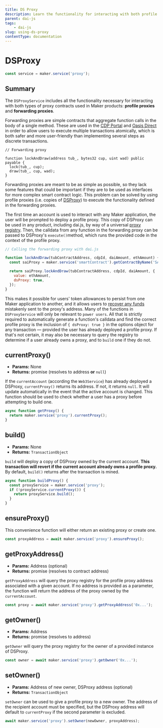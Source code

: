 ```yaml
---
title: DS Proxy
description: Learn the functionality for interacting with both profile proxies and forwarding proxies
parent: dai-js
tags:
	- dai-js
slug: using-ds-proxy
contentType: documentation
---
```


# DSProxy

```javascript
const service = maker.service('proxy');
```

## Summary

The `DSProxyService` includes all the functionality necessary for interacting with both types of proxy contracts used in Maker products: **profile proxies** and **forwarding proxies**.

Forwarding proxies are simple contracts that aggregate function calls in the body of a single method. These are used in the [CDP Portal](https://github.com/makerdao/sai-proxy) and [Oasis Direct](https://github.com/makerdao/oasis-direct-proxy) in order to allow users to execute multiple transactions atomically, which is both safer and more user-friendly than implementing several steps as discrete transactions.

```text
// Forwarding proxy

function lockAndDraw(address tub_, bytes32 cup, uint wad) public payable {
  lock(tub_, cup);
  draw(tub_, cup, wad);
}
```

Forwarding proxies are meant to be as simple as possible, so they lack some features that could be important if they are to be used as interfaces for more complex smart contract logic. This problem can be solved by using profile proxies \(i.e. copies of [DSProxy](https://github.com/dapphub/ds-proxy)\) to execute the functionality defined in the forwarding proxies.

The first time an account is used to interact with any Maker application, the user will be prompted to deploy a profile proxy. This copy of DSProxy can be used in any product, including dai.js, by way of a universal [proxy registry](https://github.com/makerdao/proxy-registry/tree/master). Then, the calldata from any function in the forwarding proxy can be passed to DSProxy's `execute()`method, which runs the provided code in the context of the profile proxy.

```javascript
// Calling the forwarding proxy with dai.js

function lockAndDraw(tubContractAddress, cdpId, daiAmount, ethAmount) {
  const saiProxy = maker.service('smartContract').getContractByName('SAI_PROXY');

  return saiProxy.lockAndDraw(tubContractAddress, cdpId, daiAmount, {
    value: ethAmount,
    dsProxy: true,
  });
}
```

This makes it possible for users' token allowances to persist from one Maker application to another, and it allows users to [recover any funds](https://proxy-recover-funds.surge.sh/) mistakenly sent to the proxy's address. Many of the functions in `DSProxyService` will only be relevant to `power users`. All that is strictly required to automatically generate a function's calldata and find the correct profile proxy is the inclusion of `{ dsProxy: true }` in the options object for any transaction — provided the user has already deployed a profile proxy. If that's not certain, it may also be necessary to query the registry to determine if a user already owns a proxy, and to `build` one if they do not.

## currentProxy\(\)

- **Params:** None
- **Returns:** promise \(resolves to address **or** `null`\)

If the `currentAccount` \(according the `Web3Service`\) has already deployed a DSProxy, `currentProxy()` returns its address. If not, it returns `null`. It will update automatically in the event that the active account is changed. This function should be used to check whether a user has a proxy before attempting to build one.

```javascript
async function getProxy() {
  return maker.service('proxy').currentProxy();
}
```

## build\(\)

- **Params:** None
- **Returns:** `TransactionObject`

`build` will deploy a copy of DSProxy owned by the current account. **This transaction will revert if the current account already owns a profile proxy.** By default, `build()` returns after the transaction is mined.

```javascript
async function buildProxy() {
  const proxyService = maker.service('proxy');
  if (!proxyService.currentProxy()) {
    return proxyService.build();
  }
}
```

## ensureProxy\(\)

This convenience function will either return an existing proxy or create one.

```javascript
const proxyAddress = await maker.service('proxy').ensureProxy();
```

## getProxyAddress\(\)

- **Params:** Address \(optional\)
- **Returns:** promise \(resolves to contract address\)

`getProxyAddress` will query the proxy registry for the profile proxy address associated with a given account. If no address is provided as a parameter, the function will return the address of the proxy owned by the `currentAccount`.

```javascript
const proxy = await maker.service('proxy').getProxyAddress('0x...');
```

## getOwner\(\)

- **Params:** Address
- **Returns:** promise \(resolves to address\)

`getOwner` will query the proxy registry for the owner of a provided instance of DSProxy.

```javascript
const owner = await maker.service('proxy').getOwner('0x...');
```

## setOwner\(\)

- **Params:** Address of new owner, DSProxy address \(optional\)
- **Returns:** `TransactionObject`

`setOwner` can be used to give a profile proxy to a new owner. The address of the recipient account must be specified, but the DSProxy address will default to `currentProxy` if the second parameter is excluded.

```javascript
await maker.service('proxy').setOwner(newOwner, proxyAddress);
```
